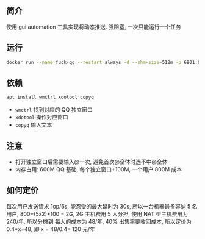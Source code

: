 ## 简介

使用 gui automation 工具实现将动态推送. 强阻塞, 一次只能运行一个任务

## 运行

```sh
docker run --name fuck-qq --restart always -d --shm-size=512m -p 6901:6901 -e VNC_PW=password shynome/fuck-qq:v0.0.6
```

## 依赖

```sh
apt install wmctrl xdotool copyq
```

- `wmctrl` 找到对应的 QQ 独立窗口
- `xdotool` 操作对应窗口
- `copyq` 输入文本

## 注意

- 打开独立窗口后需要输入@一次, 避免首次@全体时选不中@全体
- 内存占用: 600M QQ 基础, 每个独立窗口+100M, 一个用户 800M 成本

## 如何定价

每次用户发送请求 1op/6s, 能忍受的最大延时为 30s, 所以一台机器最多容纳 5 名用户,
800+(5x2)\*100 = 2G, 2G 主机费用 5 人分担, 使用 NAT 型主机费用为 240/年, 所以分摊到
每人的成本为 48/年, 40% 出售率要收回成本, 所以定价为 0.4\*x=48, 即 x = 48/0.4= 120 元/年
